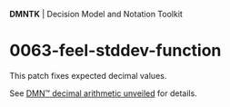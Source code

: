 **DMNTK** | Decision Model and Notation Toolkit

# 0063-feel-stddev-function

This patch fixes expected decimal values.

See [DMN™ decimal arithmetic unveiled](https://github.com/dmntk/dmn-decimal-arithmetic) for details.